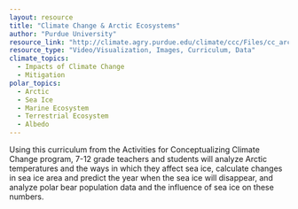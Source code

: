 ```yaml
---
layout: resource
title: "Climate Change & Arctic Ecosystems"
author: "Purdue University"
resource_link: "http://climate.agry.purdue.edu/climate/ccc/Files/cc_arctic.pdf"
resource_type: "Video/Visualization, Images, Curriculum, Data"
climate_topics:
  - Impacts of Climate Change
  - Mitigation
polar_topics:
  - Arctic
  - Sea Ice
  - Marine Ecosystem
  - Terrestrial Ecosystem
  - Albedo
---
```


Using this curriculum from the Activities for Conceptualizing Climate Change program, 7-12 grade teachers and students will analyze Arctic temperatures and the ways in which they affect sea ice, calculate changes in sea ice area and predict the year when the sea ice will disappear, and analyze polar bear population data and the influence of sea ice on these numbers.
